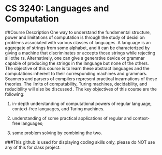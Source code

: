 CS 3240: Languages and Computation
======
##Course Description
 One way to understand the fundamental structure, power and limitations of computation is through the study of decisi    on problems associated with various classes of languages. A language is an aggregate of strings from some alphabet,     and it can be characterized by giving a machine that discriminates or accepts those strings while rejecting all othe    rs. Alternatively, one can give a generative device or grammar capable of producing the strings in the language but     none of the others. The objective of this course is to learn these abstract languages and the computations inherent     to their corresponding machines and grammars. Scanners and parsers of compilers represent practical incarnations of     these theories. The limits of computability, Turing machines, decidability, and  reducibility will also be discussed    . The key objectives of this course are the following:

 1. in-depth understanding of computational powers of regular language, context-free languages, and Turing machines.

 2. understanding of some practical applications of regular and context-free languages;


 3. some problem solving by combining the two.

 ###This github is used for displaying coding skills only, please do NOT use any of this for class project.
